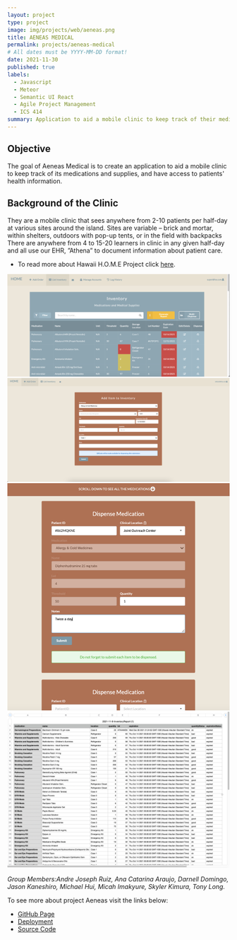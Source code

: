 ```yaml
---
layout: project
type: project
image: img/projects/web/aeneas.png
title: AENEAS MEDICAL 
permalink: projects/aeneas-medical
# All dates must be YYYY-MM-DD format!
date: 2021-11-30
published: true
labels:
  - Javascript
  - Meteor
  - Semantic UI React
  - Agile Project Management 
  - ICS 414
summary: Application to aid a mobile clinic to keep track of their medical supplies, and medications.
---
```



## Objective

The goal of Aeneas Medical is to create an application to aid a mobile clinic to keep track of its medications
and supplies, and have access to patients' health information.
 
## Background of the Clinic 

They are a mobile clinic that sees anywhere from 2-10 patients per half-day at various sites around the island.
Sites are variable – brick and mortar, within shelters, outdoors with pop-up tents, or in the field with backpacks
There are anywhere from 4 to 15-20 learners in clinic in any given half-day and all use our EHR, ”Athena” to document
information about patient care.
 - To read more about Hawaii H.O.M.E Project click [here](https://sites.google.com/view/hawaiihomeproject/about).

 <img width="700px" class="img-fluid"  src="../img/projects/web/list-inventory.png">
 <img width="700px" class="img-fluid"  src="../img/projects/web/add-item.png">
 <img width="700px" class="img-fluid"  src="../img/projects/web/items-multidispense.png">
 <img width="700px" class="img-fluid"  src="../img/projects/web/csv-report.png">
 
*Group Members:Andre Joseph Ruiz, Ana Catarina Araujo, Darnell Domingo, Jason Kaneshiro, Michael Hui, Micah Imakyure, Skyler Kimura, Tony Long.*
 
 To see more about project Aeneas visit the links below:
- [GitHub Page](https://runtime-terrorz.github.io/)
- [Deployment](https://runtime-terror.xyz/)
- [Source Code](https://github.com/Runtime-Terrorz/HOME-Project-v2)
 

 
 
